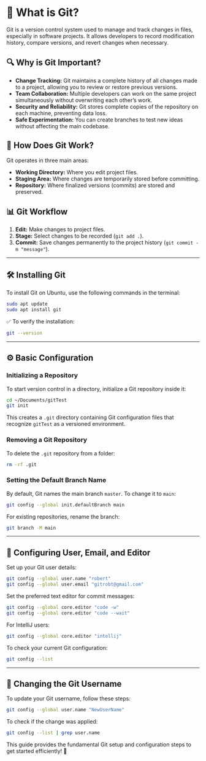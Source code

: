 # 📌 What is Git?
Git is a version control system used to manage and track changes in files, especially in software projects. It allows developers to record modification history, compare versions, and revert changes when necessary.

## 🔍 Why is Git Important?
- **Change Tracking:** Git maintains a complete history of all changes made to a project, allowing you to review or restore previous versions.
- **Team Collaboration:** Multiple developers can work on the same project simultaneously without overwriting each other’s work.
- **Security and Reliability:** Git stores complete copies of the repository on each machine, preventing data loss.
- **Safe Experimentation:** You can create branches to test new ideas without affecting the main codebase.

## 🔄 How Does Git Work?
Git operates in three main areas:
- **Working Directory:** Where you edit project files.
- **Staging Area:** Where changes are temporarily stored before committing.
- **Repository:** Where finalized versions (commits) are stored and preserved.

## 📊 Git Workflow
1. **Edit:** Make changes to project files.
2. **Stage:** Select changes to be recorded (`git add .`).
3. **Commit:** Save changes permanently to the project history (`git commit -m "message"`).

---

## 🛠 Installing Git
To install Git on Ubuntu, use the following commands in the terminal:
```bash
sudo apt update
sudo apt install git
```
✅ To verify the installation:
```bash
git --version
```

---

## ⚙️ Basic Configuration
### Initializing a Repository
To start version control in a directory, initialize a Git repository inside it:
```bash
cd ~/Documents/gitTest
git init
```
This creates a `.git` directory containing Git configuration files that recognize `gitTest` as a versioned environment.

### Removing a Git Repository
To delete the `.git` repository from a folder:
```bash
rm -rf .git
```

### Setting the Default Branch Name
By default, Git names the main branch `master`. To change it to `main`:
```bash
git config --global init.defaultBranch main
```
For existing repositories, rename the branch:
```bash
git branch -M main
```

---

## 🔧 Configuring User, Email, and Editor
Set up your Git user details:
```bash
git config --global user.name "robert"
git config --global user.email "gitrobt@gmail.com"
```
Set the preferred text editor for commit messages:
```bash
git config --global core.editor "code -w"
git config --global core.editor "code --wait"
```
For IntelliJ users:
```bash
git config --global core.editor "intellij"
```
To check your current Git configuration:
```bash
git config --list
```

---

## 🔄 Changing the Git Username
To update your Git username, follow these steps:
```bash
git config --global user.name "NewUserName"
```
To check if the change was applied:
```bash
git config --list | grep user.name
```

This guide provides the fundamental Git setup and configuration steps to get started efficiently! 🚀

